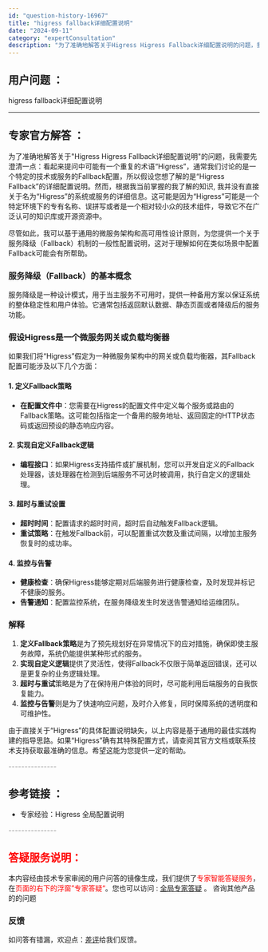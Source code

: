 ```yaml
---
id: "question-history-16967"
title: "higress fallback详细配置说明"
date: "2024-09-11"
category: "expertConsultation"
description: "为了准确地解答关于Higress Higress Fallback详细配置说明的问题，我需要先澄清一点：看起来提问中可能有一个重复的术语“Higress”，通常我们讨论的是一个特定的技术或服务的Fallback配置，所以假设您想了解的是“Higress Fallback”的详细配置说明。然而，根据我"
---
```


## 用户问题 ： 
 higress fallback详细配置说明  

---------------
## 专家官方解答 ：

为了准确地解答关于"Higress Higress Fallback详细配置说明"的问题，我需要先澄清一点：看起来提问中可能有一个重复的术语“Higress”，通常我们讨论的是一个特定的技术或服务的Fallback配置，所以假设您想了解的是“Higress Fallback”的详细配置说明。然而，根据我当前掌握的我了解的知识, 我并没有直接关于名为“Higress”的系统或服务的详细信息。这可能是因为“Higress”可能是一个特定环境下的专有名称、误拼写或者是一个相对较小众的技术组件，导致它不在广泛认可的知识库或开源资源中。

尽管如此，我可以基于通用的微服务架构和高可用性设计原则，为您提供一个关于服务降级（Fallback）机制的一般性配置说明，这对于理解如何在类似场景中配置Fallback可能会有所帮助。

### 服务降级（Fallback）的基本概念

服务降级是一种设计模式，用于当主服务不可用时，提供一种备用方案以保证系统的整体稳定性和用户体验。它通常包括返回默认数据、静态页面或者降级后的服务功能。

### 假设Higress是一个微服务网关或负载均衡器

如果我们将“Higress”假定为一种微服务架构中的网关或负载均衡器，其Fallback配置可能涉及以下几个方面：

#### 1. 定义Fallback策略

- **在配置文件中**：您需要在Higress的配置文件中定义每个服务或路由的Fallback策略。这可能包括指定一个备用的服务地址、返回固定的HTTP状态码或返回预设的静态响应内容。

#### 2. 实现自定义Fallback逻辑

- **编程接口**：如果Higress支持插件或扩展机制，您可以开发自定义的Fallback处理器，该处理器在检测到后端服务不可达时被调用，执行自定义的逻辑处理。

#### 3. 超时与重试设置

- **超时时间**：配置请求的超时时间，超时后自动触发Fallback逻辑。
- **重试策略**：在触发Fallback前，可以配置重试次数及重试间隔，以增加主服务恢复时的成功率。

#### 4. 监控与告警

- **健康检查**：确保Higress能够定期对后端服务进行健康检查，及时发现并标记不健康的服务。
- **告警通知**：配置监控系统，在服务降级发生时发送告警通知给运维团队。

### 解释

1. **定义Fallback策略**是为了预先规划好在异常情况下的应对措施，确保即使主服务故障，系统仍能提供某种形式的服务。
2. **实现自定义逻辑**提供了灵活性，使得Fallback不仅限于简单返回错误，还可以是更复杂的业务逻辑处理。
3. **超时与重试**策略是为了在保持用户体验的同时，尽可能利用后端服务的自我恢复能力。
4. **监控与告警**则是为了快速响应问题，及时介入修复，同时保障系统的透明度和可维护性。

由于直接关于“Higress”的具体配置说明缺失，以上内容是基于通用的最佳实践构建的指导思路。如果“Higress”确有其特殊配置方式，请查阅其官方文档或联系技术支持获取最准确的信息。希望这能为您提供一定的帮助。


<font color="#949494">---------------</font> 


## 参考链接 ：

* 专家经验：Higress 全局配置说明 


 <font color="#949494">---------------</font> 
 


## <font color="#FF0000">答疑服务说明：</font> 

本内容经由技术专家审阅的用户问答的镜像生成，我们提供了<font color="#FF0000">专家智能答疑服务</font>，在<font color="#FF0000">页面的右下的浮窗”专家答疑“</font>。您也可以访问 : [全局专家答疑](https://answer.opensource.alibaba.com/docs/intro) 。 咨询其他产品的的问题

### 反馈
如问答有错漏，欢迎点：[差评](https://ai.nacos.io/user/feedbackByEnhancerGradePOJOID?enhancerGradePOJOId=16973)给我们反馈。

